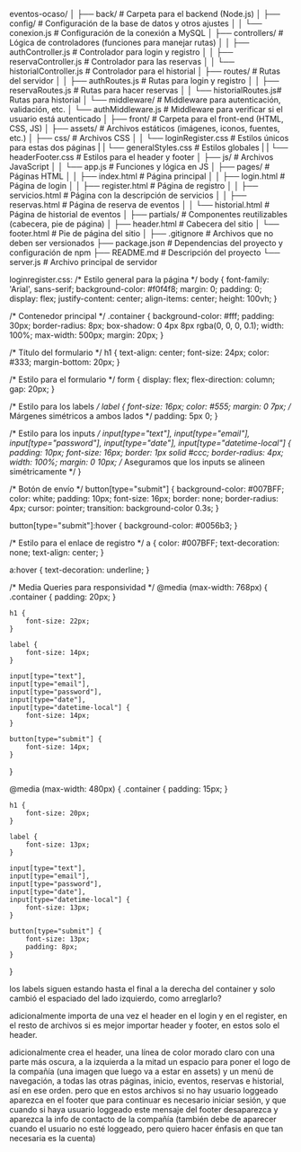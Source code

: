eventos-ocaso/
│
├── back/                     # Carpeta para el backend (Node.js)
│   ├── config/               # Configuración de la base de datos y otros ajustes
│   │   └── conexion.js             # Configuración de la conexión a MySQL
│   ├── controllers/          # Lógica de controladores (funciones para manejar rutas)
│   │   ├── authController.js # Controlador para login y registro
│   │   ├── reservaController.js # Controlador para las reservas
│   │   └── historialController.js # Controlador para el historial
│   ├── routes/               # Rutas del servidor
│   │   ├── authRoutes.js     # Rutas para login y registro
│   │   ├── reservaRoutes.js  # Rutas para hacer reservas
│   │   └── historialRoutes.js# Rutas para historial
│   └── middleware/           # Middleware para autenticación, validación, etc.
│       └── authMiddleware.js # Middleware para verificar si el usuario está autenticado
│
├── front/                 # Carpeta para el front-end (HTML, CSS, JS)
│   ├── assets/               # Archivos estáticos (imágenes, iconos, fuentes, etc.)
│   ├── css/                  # Archivos CSS
│   │   └── loginRegister.css # Estilos únicos para estas dos páginas
|   |   └── generalStyles.css # Estilos globales
|   |   └── headerFooter.css  # Estilos para el header y footer 
│   ├── js/                   # Archivos JavaScript
│   │   └── app.js            # Funciones y lógica en JS
│   ├── pages/                # Páginas HTML
│   │   ├── index.html        # Página principal
│   │   ├── login.html        # Página de login
│   │   ├── register.html     # Página de registro
│   │   ├── servicios.html    # Página con la descripción de servicios
│   │   ├── reservas.html     # Página de reserva de eventos
│   │   └── historial.html    # Página de historial de eventos
│   ├── partials/             # Componentes reutilizables (cabecera, pie de página)
│       ├── header.html       # Cabecera del sitio
│       └── footer.html       # Pie de página del sitio
│
├── .gitignore                # Archivos que no deben ser versionados
├── package.json              # Dependencias del proyecto y configuración de npm
├── README.md                 # Descripción del proyecto
└── server.js             # Archivo principal de servidor

loginregister.css:
/* Estilo general para la página */
body {
    font-family: 'Arial', sans-serif;
    background-color: #f0f4f8;
    margin: 0;
    padding: 0;
    display: flex;
    justify-content: center;
    align-items: center;
    height: 100vh;
}

/* Contenedor principal */
.container {
    background-color: #fff;
    padding: 30px;
    border-radius: 8px;
    box-shadow: 0 4px 8px rgba(0, 0, 0, 0.1);
    width: 100%;
    max-width: 500px;
    margin: 20px;
}

/* Título del formulario */
h1 {
    text-align: center;
    font-size: 24px;
    color: #333;
    margin-bottom: 20px;
}

/* Estilo para el formulario */
form {
    display: flex;
    flex-direction: column;
    gap: 20px;
}

/* Estilo para los labels */
label {
    font-size: 16px;
    color: #555;
    margin: 0 7px; /* Márgenes simétricos a ambos lados */
    padding: 5px 0;
}

/* Estilo para los inputs */
input[type="text"],
input[type="email"],
input[type="password"],
input[type="date"],
input[type="datetime-local"] {
    padding: 10px;
    font-size: 16px;
    border: 1px solid #ccc;
    border-radius: 4px;
    width: 100%;
    margin: 0 10px; /* Aseguramos que los inputs se alineen simétricamente */
}

/* Botón de envío */
button[type="submit"] {
    background-color: #007BFF;
    color: white;
    padding: 10px;
    font-size: 16px;
    border: none;
    border-radius: 4px;
    cursor: pointer;
    transition: background-color 0.3s;
}

button[type="submit"]:hover {
    background-color: #0056b3;
}

/* Estilo para el enlace de registro */
a {
    color: #007BFF;
    text-decoration: none;
    text-align: center;
}

a:hover {
    text-decoration: underline;
}

/* Media Queries para responsividad */
@media (max-width: 768px) {
    .container {
        padding: 20px;
    }

    h1 {
        font-size: 22px;
    }

    label {
        font-size: 14px;
    }

    input[type="text"],
    input[type="email"],
    input[type="password"],
    input[type="date"],
    input[type="datetime-local"] {
        font-size: 14px;
    }

    button[type="submit"] {
        font-size: 14px;
    }
}

@media (max-width: 480px) {
    .container {
        padding: 15px;
    }

    h1 {
        font-size: 20px;
    }

    label {
        font-size: 13px;
    }

    input[type="text"],
    input[type="email"],
    input[type="password"],
    input[type="date"],
    input[type="datetime-local"] {
        font-size: 13px;
    }

    button[type="submit"] {
        font-size: 13px;
        padding: 8px;
    }
}


los labels siguen estando hasta el final a la derecha del container y solo cambió el espaciado del lado izquierdo, como arreglarlo?

adicionalmente importa de una vez el header en el login y en el register, en el resto de archivos si es mejor importar header y footer, en estos solo el header.

adicionalmente crea el header, una línea de color morado claro con una parte más oscura, a la izquierda a la mitad un espacio para poner el logo de la compañía (una imagen que luego va a estar en assets) y un menú de navegación, a todas las otras páginas, inicio, eventos, reservas e historial, así en ese orden. pero que en estos archivos si no hay usuario loggeado aparezca en el footer que para continuar es necesario iniciar sesión, y que cuando si haya usuario loggeado este mensaje del footer desaparezca y aparezca la info de contacto de la compañía (también debe de aparecer cuando el usuario no esté loggeado, pero quiero hacer énfasis en que tan necesaria es la cuenta)
